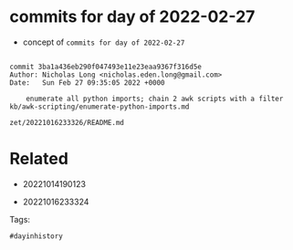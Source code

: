 # commits for day of 2022-02-27

- concept of `commits for day of 2022-02-27`

```

commit 3ba1a436eb290f047493e11e23eaa9367f316d5e
Author: Nicholas Long <nicholas.eden.long@gmail.com>
Date:   Sun Feb 27 09:35:05 2022 +0000

    enumerate all python imports; chain 2 awk scripts with a filter
kb/awk-scripting/enumerate-python-imports.md
```

` zet/20221016233326/README.md `

# Related

- 20221014190123

- 20221016233324

Tags:

    #dayinhistory
